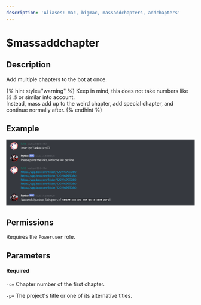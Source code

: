 ```yaml
---
description: 'Aliases: mac, bigmac, massaddchapters, addchapters'
---
```


# $massaddchapter

## Description

Add multiple chapters to the bot at once.

{% hint style="warning" %}
Keep in mind, this does not take numbers like `55.5` or similar into account.  
Instead, mass add up to the weird chapter, add special chapter, and continue normally after.
{% endhint %}

## Example

![](../../.gitbook/assets/discord_2020-08-11_00-14-30.png)

## Permissions

Requires the `Poweruser` role.

## **P**arameters

#### Required

`-c=` Chapter number of the first chapter.

`-p=` The project's title or one of its alternative titles.

